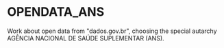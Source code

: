 # OPENDATA_ANS
Work about open data from "dados.gov.br", choosing the special autarchy AGÊNCIA NACIONAL DE SAÚDE SUPLEMENTAR (ANS).
